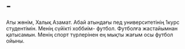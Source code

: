 # -
Аты жөнім, Халық Азамат. Абай атындағы пед университетінің 1курс студентімін. Менің сүйікті хоббиім- футбол. Футболға жастайымнан қатысамын. Менің спорт түрлерінен ең мықты жағым осы футбол ойыны.
